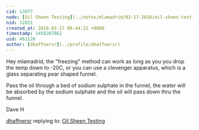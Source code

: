 ```yaml
---
cid: 13977
node: [Oil Sheen Testing](../notes/mlamadrid/03-17-2016/oil-sheen-testing)
nid: 12851
created_at: 2016-03-17 09:44:22 +0000
timestamp: 1458207862
uid: 461120
author: [dhaffnersr](../profile/dhaffnersr)
---
```


Hey  mlamadrid, the "freezing" method can work as long as you you drop the temp down to -20C, or you can use a  clevenger apparatus, which is a glass separating pear shaped funnel. 

Pass the oil through a bed of sodium sulphate in the funnel, the water will be absorbed by the sodium sulphate and the oil will pass down thru the funnel.

Dave H

[dhaffnersr](../profile/dhaffnersr) replying to: [Oil Sheen Testing](../notes/mlamadrid/03-17-2016/oil-sheen-testing)


